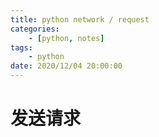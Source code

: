 ```yaml
---
title: python network / request
categories: 
	- [python, notes]
tags:
	- python
date: 2020/12/04 20:00:00
---
```


# 发送请求

